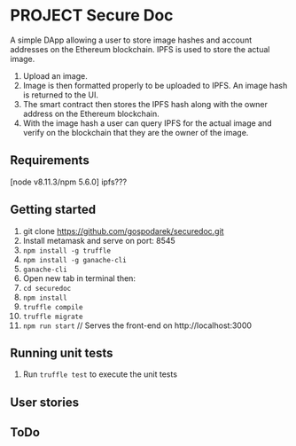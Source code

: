 # PROJECT Secure Doc
A simple DApp allowing a user to store image hashes and account addresses on the Ethereum blockchain. IPFS is used to store the actual image.

1. Upload an image.
2. Image is then formatted properly to be uploaded to IPFS. An image hash is returned to the UI.
3. The smart contract then stores the IPFS hash along with the owner address on the Ethereum blockchain.
4. With the image hash a user can query IPFS for the actual image and verify on the blockchain that they are the owner of the image.

## Requirements
[node v8.11.3/npm 5.6.0]
ipfs???

## Getting started
1. git clone https://github.com/gospodarek/securedoc.git
1. Install metamask and serve on port: 8545
1. ```npm install -g truffle```
1. ```npm install -g ganache-cli```
1. ```ganache-cli```
1. Open new tab in terminal then:
1. ```cd securedoc```
1. ```npm install```
1. ```truffle compile```
1. ```truffle migrate```
1. ```npm run start```
// Serves the front-end on http://localhost:3000

## Running unit tests
  1. Run `truffle test` to execute the unit tests

## User stories


## ToDo

